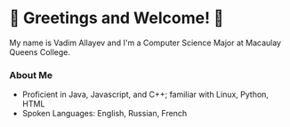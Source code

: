 <!--
### Hi there 👋
-->
<!--
**VadimAllayev/VadimAllayev** is a ✨ _special_ ✨ repository because its `README.md` (this file) appears on your GitHub profile.

Here are some ideas to get you started:

- 🔭 I’m currently working on ...
- 🌱 I’m currently learning ...
- 👯 I’m looking to collaborate on ...
- 🤔 I’m looking for help with ...
- 💬 Ask me about ...
- 📫 How to reach me: ...
- 😄 Pronouns: ...
- ⚡ Fun fact: ...
-->

<!DOCTYPE html>
<html>
  <body>
    <h1>🦆 Greetings and Welcome! 🥐</h1>
    <p> My name is Vadim Allayev and I'm a Computer Science Major at Macaulay Queens College. </p>
    <h3>About Me</h3>
    <ul>
      <li>Proficient in Java, Javascript, and C++; familiar with Linux, Python, HTML</li>
      <li>Spoken Languages: English, Russian, French</li>
    </ul>
  </body>
</html>

